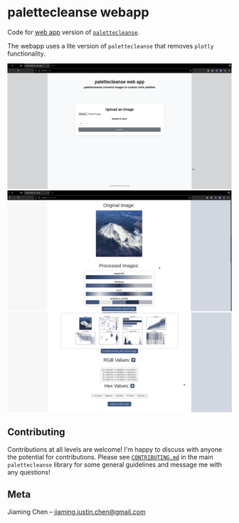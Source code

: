 # palettecleanse webapp
Code for [web app](https://palettecleanse.pythonanywhere.com/) version of [`palettecleanse`](https://github.com/sansona/palettecleanse). 

The webapp uses a lite version of `palettecleanse` that removes `plotly` functionality.

![index](images/index.png "Index")
![result](images/result.png "Result")
![result2](images/result2.png "Result2")

## Contributing
Contributions at all levels are welcome! I'm happy to discuss with anyone the potential for contributions. Please see [`CONTRIBUTING.md`](https://github.com/sansona/palettecleanse/blob/main/CONTRIBUTING.md) in the main `palettecleanse` library for some general guidelines and message me with any questions!

## Meta
Jiaming Chen –  jiaming.justin.chen@gmail.com